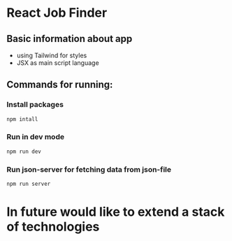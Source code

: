 # React Job Finder

## Basic information about app

* using Tailwind for styles
* JSX as main script language

## Commands for running:
### Install packages
```bash
npm intall
```
### Run in dev mode
```bash
npm run dev
```
### Run json-server for fetching data from json-file
```bash
npm run server
```

# In future would like to extend a stack of technologies
